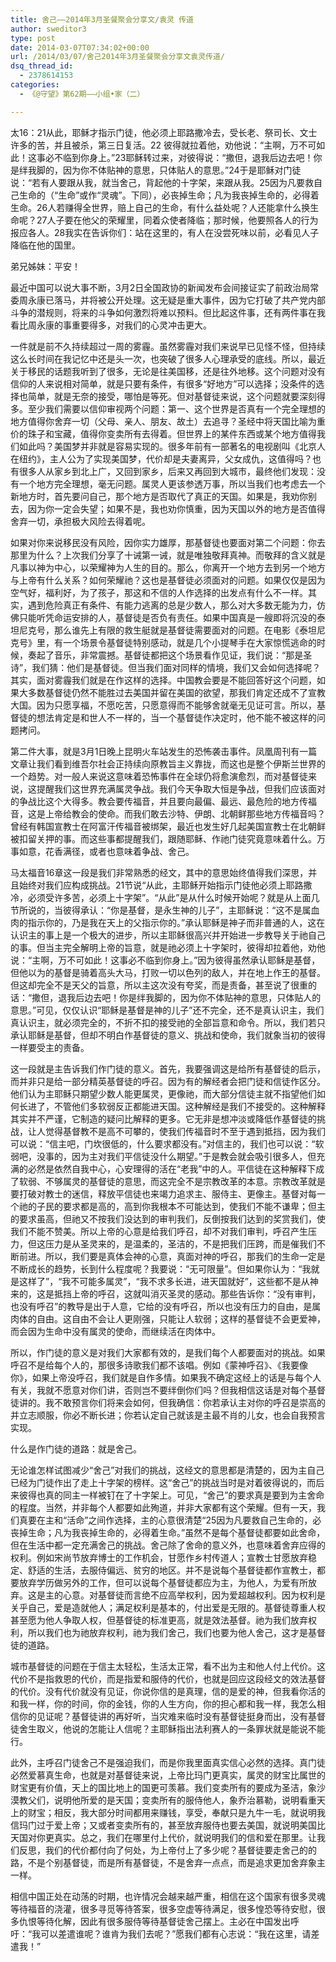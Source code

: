 ```yaml
---
title: 舍己——2014年3月圣餐聚会分享文/袁灵 传道
author: sweditor3
type: post
date: 2014-03-07T07:34:02+00:00
url: /2014/03/07/舍己2014年3月圣餐聚会分享文袁灵传道/
dsq_thread_id:
  - 2378614153
categories:
  - 《@守望》第62期——小组•家（二）

---
```

太16：21从此，耶稣才指示门徒，他必须上耶路撒冷去，受长老、祭司长、文士许多的苦，并且被杀，第三日复活。22 彼得就拉着他，劝他说：“主啊，万不可如此！这事必不临到你身上。”23耶稣转过来，对彼得说：“撒但，退我后边去吧！你是绊我脚的，因为你不体贴神的意思，只体贴人的意思。”24于是耶稣对门徒说：“若有人要跟从我，就当舍己，背起他的十字架，来跟从我。25因为凡要救自己生命的（“生命”或作“灵魂”。下同），必丧掉生命；凡为我丧掉生命的，必得着生命。26人若赚得全世界，赔上自己的生命，有什么益处呢？人还能拿什么换生命呢？27人子要在他父的荣耀里，同着众使者降临；那时候，他要照各人的行为报应各人。28我实在告诉你们：站在这里的，有人在没尝死味以前，必看见人子降临在他的国里。

弟兄姊妹：平安！

最近中国可以说大事不断，3月2日全国政协的新闻发布会间接证实了前政治局常委周永康已落马，并将被公开处理。这无疑是重大事件，因为它打破了共产党内部斗争的潜规则，将来的斗争如何激烈将难以预料。但比起这件事，还有两件事在我看比周永康的事重要得多，对我们的心灵冲击更大。

一件就是前不久持续超过一周的雾霾。虽然雾霾对我们来说早已见怪不怪，但持续这么长时间在我记忆中还是头一次，也突破了很多人心理承受的底线。所以，最近关于移民的话题我听到了很多，无论是往美国移，还是往外地移。这个问题对没有信仰的人来说相对简单，就是只要有条件，有很多“好地方”可以选择；没条件的选择也简单，就是无奈的接受，哪怕是等死。但对基督徒来说，这个问题就要深刻得多。至少我们需要以信仰审视两个问题：第一、这个世界是否真有一个完全理想的地方值得你舍弃一切（父母、亲人、朋友、故土）去追寻？圣经中将天国比喻为重价的珠子和宝藏，值得你变卖所有去得着。但世界上的某件东西或某个地方值得我们如此吗？美国梦并非就是容易实现的。很多年前有一部著名的电视剧叫《北京人在纽约》，主人公为了实现美国梦，代价却是夫妻离异，父女成仇，这值得吗？也有很多人从家乡到北上广，又回到家乡，后来又再回到大城市，最终他们发现：没有一个地方完全理想，毫无问题。属灵人更该参透万事，所以当我们也考虑去一个新地方时，首先要问自己，那个地方是否取代了真正的天国。如果是，我劝你别去，因为你一定会失望；如果不是，我也劝你慎重，因为天国以外的地方是否值得舍弃一切，承担极大风险去得着呢。

如果对你来说移民没有风险，因你实力雄厚，那基督徒也要面对第二个问题：你去那里为什么？上次我们分享了十诫第一诫，就是唯独敬拜真神。而敬拜的含义就是凡事以神为中心，以荣耀神为人生的目的。那么，你离开一个地方去到另一个地方与上帝有什么关系？如何荣耀祂？这也是基督徒必须面对的问题。如果仅仅是因为空气好，福利好，为了孩子，那这和不信的人作选择的出发点有什么不一样。其实，遇到危险真正有条件、有能力逃离的总是少数人，那么对大多数无能为力，仿佛只能听凭命运安排的人，基督徒是否负有责任。如果中国真是一艘即将沉没的泰坦尼克号，那么谁先上有限的救生艇就是基督徒需要面对的问题。在电影《泰坦尼克号》里，有一个场景令基督徒特别感动，就是几个小提琴手在大家惊慌逃命的时候，奏起了音乐，非常震撼。基督徒都把这个场景看作见证，我们说：“那是圣诗”，我们猜：他们是基督徒。但当我们面对同样的情境，我们又会如何选择呢？其实，面对雾霾我们就是在作这样的选择。中国教会要是不能回答好这个问题，如果大多数基督徒仍然不能胜过去美国并留在美国的欲望，那我们肯定还成不了宣教大国。因为只愿享福，不愿吃苦，只愿意得而不能够舍就毫无见证可言。所以，基督徒的想法肯定是和世人不一样的，当一个基督徒作决定时，他不能不被这样的问题拷问。

第二件大事，就是3月1日晚上昆明火车站发生的恐怖袭击事件。凤凰周刊有一篇文章让我们看到维吾尔社会正持续向原教旨主义靠拢，而这也是整个伊斯兰世界的一个趋势。对一般人来说这意味着恐怖事件在全球仍将愈演愈烈，而对基督徒来说，这提醒我们这世界充满属灵争战。我们今天争取大恒是争战，但我们应该面对的争战比这个大得多。教会要传福音，并且要向最偏、最远、最危险的地方传福音，这是上帝给教会的使命。而我们敢去沙特、伊朗、北朝鲜那些地方传福音吗？曾经有韩国宣教士在阿富汗传福音被绑架，最近也发生好几起美国宣教士在北朝鲜被扣留关押的事。而这些事都提醒我们，跟随耶稣、作祂门徒究竟意味着什么。万事如意，花香满径，或者也意味着争战、舍己。

马太福音16章这一段是我们非常熟悉的经文，其中的意思始终值得我们深思，并且始终对我们应构成挑战。21节说“从此，主耶稣开始指示门徒他必须上耶路撒冷，必须受许多苦，必须上十字架”。“从此”是从什么时候开始呢？就是从上面几节所说的，当彼得承认：“你是基督，是永生神的儿子”，主耶稣说：“这不是属血肉的指示你的，乃是我在天上的父指示你的。”承认耶稣是神子而非普通的人，这在认识主的事上是一个极大的进步，所以主耶稣很高兴并开始进一步教导关于祂自己的事。但当主完全解明上帝的旨意，就是祂必须上十字架时，彼得却拉着他，劝他说：“主啊，万不可如此！这事必不临到你身上。”因为彼得虽然承认耶稣是基督，但他以为的基督是骑着高头大马，打败一切以色列的敌人，并在地上作王的基督。但这却完全不是天父的旨意，所以主这次没有夸奖，而是责备，甚至说了很重的话：“撒但，退我后边去吧！你是绊我脚的，因为你不体贴神的意思，只体贴人的意思。”可见，仅仅认识“耶稣是基督是神的儿子”还不完全，还不是真认识主，我们真认识主，就必须完全的，不折不扣的接受祂的全部旨意和命令。所以，我们若只承认耶稣是基督，但却不明白作基督徒的意义、挑战和使命，我们就象当初的彼得一样要受主的责备。

这一段就是主告诉我们作门徒的意义。首先，我要强调这是给所有基督徒的启示，而并非只是给一部分精英基督徒的呼召。因为有的解经者会把门徒和信徒作区分。他们认为主耶稣只期望少数人能更属灵，更像祂，而大部分信徒主就不指望他们如何长进了，不管他们多软弱反正都能进天国。这种解经是我们不接受的。这种解释其实并不严谨，它制造的疑问比解释的更多。它无非是想冲淡或降低作基督徒的挑战，让人觉得基督教不是高不可攀的，使我们传福音时不至于遇到抵挡，因为我们可以说：“信主吧，门坎很低的，什么要求都没有。”对信主的，我们也可以说：“软弱吧，没事的，因为主对我们平信徒没什么期望。”于是教会就会吸引很多人，但充满的必然是依然自我中心，心安理得的活在“老我”中的人。平信徒在这种解释下成了软弱、不够属灵的基督徒的意思，而这完全不是宗教改革的本意。宗教改革就是要打破对教士的迷信，释放平信徒也来竭力追求主、服侍主、更像主。基督对每一个祂的子民的要求都是高的，高到你我根本不可能达到，使我们不能不谦卑；但主的要求虽高，但祂又不按我们没达到的审判我们，反倒按我们达到的奖赏我们，使我们不能不赞美。所以上帝的心意是给我们呼召，却不对我们审判，呼召产生压力，但这压力是从圣灵来的，是温柔的，圣洁的，不是把我们压跨，而是催我们不断前进。所以，我们要是真体会神的心意，真面对神的呼召，那我们的生命一定是不断成长的趋势，长到什么程度呢？我要说：“无可限量”。但如果你认为：“我就是这样了”，“我不可能多属灵”，“我不求多长进，进天国就好”，这些都不是从神来的，这是抵挡上帝的呼召，这就叫消灭圣灵的感动。那些告诉你：“没有审判，也没有呼召”的教导是出于人意，它给的没有呼召，所以也没有压力的自由，是属肉体的自由。这自由不会让人更刚强，只能让人软弱；这样的基督徒不会更爱神，而会因为生命中没有属灵的使命，而继续活在肉体中。

所以，作门徒的意义是对我们大家都有效的，是我们每个人都要面对的挑战。如果呼召不是给每个人的，那很多诗歌我们都不该唱。例如《蒙神呼召》、《我要像你》，如果上帝没呼召，我们就是自作多情。如果我不确定这经上的话是与每个人有关，我就不愿意对你们讲，否则岂不要绊倒你们吗？但我相信这话是对每个基督徒讲的。我不敢预言你们将来会如何，但我确信：你若承认主对你的呼召是崇高的并立志顺服，你必不断长进；你若认定自己就该是主最不肖的儿女，也会自我预言实现。

什么是作门徒的道路：就是舍己。

无论谁怎样试图减少“舍己”对我们的挑战，这经文的意思都是清楚的，因为主自己已经为门徒作出了走上十字架的榜样。这“舍己”的挑战当时是对着彼得说的，而后来彼得也真的同主一样被钉在了十字架上。可见，“舍己”的要求真是要到为主舍命的程度。当然，并非每个人都要如此殉道，并非大家都有这个荣耀。但有一天，我们真要在主和“活命”之间作选择，主的心意很清楚“25因为凡要救自己生命的，必丧掉生命；凡为我丧掉生命的，必得着生命。”虽然不是每个基督徒都要如此舍命，但在生活中都一定充满舍己的挑战。舍己除了舍命的意义外，也意味着舍弃应得的权利。例如宋尚节放弃博士的工作机会，甘愿作乡村传道人；宣教士甘愿放弃稳定、舒适的生活，去服侍偏远、贫穷的地区。并不是说每个基督徒都作宣教士，都要放弃学历做另外的工作，但可以说每个基督徒都应为主，为他人，为爱有所放弃。这是主的心意。对基督徒而言绝不应高举权利，因为爱超越权利。因为权利是关乎自己，爱是造就他人；满足权利是基本的，付出爱是无限的。基督徒尊重人权甚至愿为他人争取人权，但基督徒的标准更高，就是效法基督。祂为我们放弃权利，所以我们也为祂放弃权利，祂为我们舍己，我们也要为他人舍己，这才是基督徒的道路。
  
城市基督徒的问题在于信主太轻松，生活太正常，看不出为主和他人付上代价。这代价不是指救恩的代价，而是指爱和服侍的代价，也就是回应这段经文的效法基督的代价。没有代价就没有见证，你说你信的是真理，信的是爱的神，但我看你活的和我一样，你的时间，你的金钱，你的人生方向，你的担心都和我一样，我怎么相信你的见证呢？基督徒讲的再好听，当灾难来临时没有基督徒挺身而出，没有基督徒舍生取义，他说的怎能让人信呢？主耶稣指出法利赛人的一条罪状就是能说不能行。

此外，主呼召门徒舍己不是强迫我们，而是你我里面真实信心必然的选择。真门徒必然爱慕真生命，也就是对基督徒来说，上帝比玛门更真实，属灵的财宝比属世的财宝更有价值，天上的国比地上的国更可羡慕。我们变卖所有的要成为圣洁，象沙漠教父们，说明他所爱的是天国；变卖所有的服侍他人，象乔治慕勒，说明看重天上的财宝；相反，我大部分时间都用来赚钱，享受，奉献只是九牛一毛，就说明我信玛门过于爱上帝；又或者变卖所有的，甚至放弃服侍也要去美国，就说明美国比天国对你更真实。总之，我们在哪里付上代价，就说明我们的信和爱在那里。让我们反思，我们的代价都付向了何处，为上帝付上了多少呢？基督徒要走舍己的的路，不是个别基督徒，而是所有基督徒，不是舍弃一点点，而是追求更加舍弃象主一样。

相信中国正处在动荡的时期，也许情况会越来越严重，相信在这个国家有很多灵魂等待福音的浇灌，很多寻觅等待答案，很多空虚等待满足，很多惶恐等待安慰，很多仇恨等待化解，因此有很多服侍等待基督徒舍己摆上。主必在中国发出呼吁：“我可以差遣谁呢？谁肯为我们去呢？”愿我们都有心志说：“我在这里，请差遣我！”